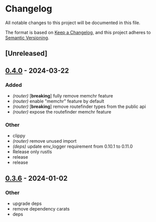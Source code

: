 # Changelog
All notable changes to this project will be documented in this file.

The format is based on [Keep a Changelog](https://keepachangelog.com/en/1.0.0/),
and this project adheres to [Semantic Versioning](https://semver.org/spec/v2.0.0.html).

## [Unreleased]

## [0.4.0](https://github.com/trillium-rs/trillium/compare/trillium-router-v0.3.6...trillium-router-v0.4.0) - 2024-03-22

### Added
- *(router)* [**breaking**] fully remove memchr feature
- *(router)* enable "memchr" feature by default
- *(router)* [**breaking**] remove routefinder types from the public api
- *(router)* expose the routefinder memchr feature

### Other
- clippy
- *(router)* remove unused import
- *(deps)* update env_logger requirement from 0.10.1 to 0.11.0
- Release only rustls
- release
- release

## [0.3.6](https://github.com/trillium-rs/trillium/compare/trillium-router-v0.3.5...trillium-router-v0.3.6) - 2024-01-02

### Other
- upgrade deps
- remove dependency carats
- deps
